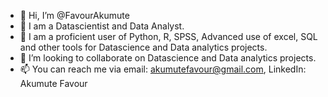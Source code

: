 - 👋 Hi, I’m @FavourAkumute
- 👀 I am a Datascientist and Data Analyst.
- 🌱 I am a proficient user of Python, R, SPSS, Advanced use of excel, SQL and other tools for Datascience and Data analytics projects.
- 💞️ I’m looking to collaborate on Datascience and Data analytics projects.
- 📫 You can reach me via email: akumutefavour@gmail.com, LinkedIn: Akumute Favour

<!---
FavourAkumute/FavourAkumute is a ✨ special ✨ repository because its `README.md` (this file) appears on your GitHub profile.
You can click the Preview link to take a look at your changes.
--->
